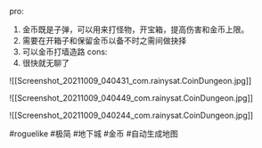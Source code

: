 pro:
1. 金币既是子弹，可以用来打怪物，开宝箱，提高伤害和金币上限。
2. 需要在开箱子和保留金币以备不时之需间做抉择
3. 可以金币打墙造路
cons:
1. 很快就无聊了

![[Screenshot_20211009_040431_com.rainysat.CoinDungeon.jpg]]

![[Screenshot_20211009_040449_com.rainysat.CoinDungeon.jpg]]

![[Screenshot_20211009_040244_com.rainysat.CoinDungeon.jpg]]


#roguelike #极简 #地下城 #金币 #自动生成地图
